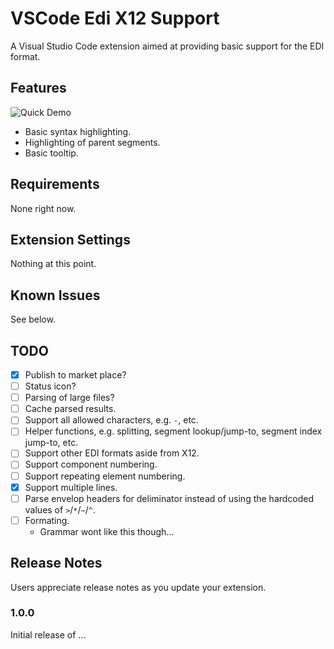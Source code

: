 # VSCode Edi X12 Support

A Visual Studio Code extension aimed at providing basic support for the EDI format.

## Features

![Quick Demo](docs/demo.gif)

- Basic syntax highlighting.
- Highlighting of parent segments.
- Basic tooltip.

## Requirements

None right now.

## Extension Settings

Nothing at this point.

## Known Issues

See below.

## TODO

- [X] Publish to market place?
- [ ] Status icon?
- [ ] Parsing of large files?
- [ ] Cache parsed results.
- [ ] Support all allowed characters, e.g. `-`, etc. 
- [ ] Helper functions, e.g. splitting, segment lookup/jump-to, segment index jump-to, etc.
- [ ] Support other EDI formats aside from X12.
- [ ] Support component numbering.
- [ ] Support repeating element numbering.
- [X] Support multiple lines.
- [ ] Parse envelop headers for deliminator instead of using the hardcoded values of `>`/`*`/`~`/`^`.
- [ ] Formating.
  - Grammar wont like this though...

## Release Notes

Users appreciate release notes as you update your extension.

### 1.0.0

Initial release of ...